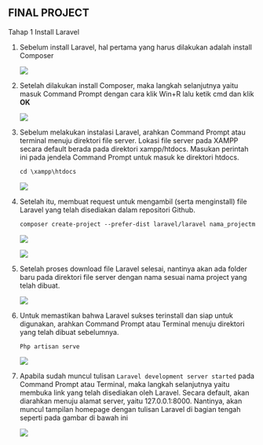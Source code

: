 ## **FINAL PROJECT**  

Tahap 1 Install Laravel

1. Sebelum install Laravel, hal pertama yang harus dilakukan adalah install Composer

   ![](C:\Users\muhai\OneDrive\Pictures\asset\1.PNG)

2. Setelah dilakukan install Composer, maka langkah selanjutnya yaitu masuk Command Prompt dengan cara klik Win+R lalu ketik cmd dan klik **OK**

   ![](C:\Users\muhai\OneDrive\Pictures\asset\2.PNG)

   

3. Sebelum melakukan instalasi Laravel, arahkan Command Prompt atau  terminal menuju direktori file server. Lokasi file server pada XAMPP  secara default berada pada direktori xampp/htdocs. Masukan perintah ini  pada jendela Command Prompt untuk masuk ke direktori htdocs.

   ```markdown
   cd \xampp\htdocs
   ```

   

   ![](C:\Users\muhai\OneDrive\Pictures\asset\7.PNG)

   

4. Setelah itu, membuat request untuk mengambil (serta menginstall) file Laravel yang telah disediakan dalam repositori Github.

   ```markdown
   composer create-project --prefer-dist laravel/laravel nama_projectmu
   ```

   ![](C:\Users\muhai\OneDrive\Pictures\asset\3.PNG)

   

   ![](C:\Users\muhai\OneDrive\Pictures\asset\4.PNG)

   

5. Setelah proses download file Laravel selesai, nantinya akan ada folder  baru pada direktori file server dengan nama sesuai nama project yang  telah dibuat.

   ![](C:\Users\muhai\OneDrive\Pictures\asset\8.png)

   

6. Untuk memastikan bahwa Laravel sukses terinstall dan siap untuk  digunakan, arahkan Command Prompt atau Terminal menuju direktori yang  telah dibuat sebelumnya.

   ````markdown
   Php artisan serve
   ````

   ![](C:\Users\muhai\OneDrive\Pictures\asset\5.PNG)

   

7. Apabila sudah muncul tulisan `Laravel development server started` pada Command Prompt atau Terminal, maka langkah selanjutnya yaitu  membuka link yang telah disediakan oleh Laravel.  Secara default, akan  diarahkan menuju alamat server, yaitu 127.0.0.1:8000. Nantinya, akan  muncul tampilan homepage dengan tulisan Laravel di bagian tengah seperti pada gambar di bawah ini

   ![](C:\Users\muhai\OneDrive\Pictures\asset\6.PNG)